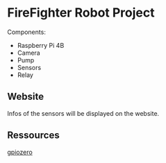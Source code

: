 # FireFighter Robot Project

Components:
- Raspberry Pi 4B
- Camera
- Pump
- Sensors
- Relay

## Website

Infos of the sensors will be displayed on the website.

## Ressources

[gpiozero](https://gpiozero.readthedocs.io/en/stable/index.html)
